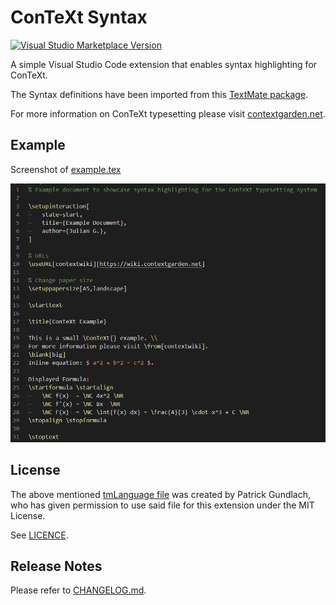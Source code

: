 # ConTeXt Syntax

[![Visual Studio Marketplace Version](https://vsmarketplacebadge.apphb.com/version/JulianGmp.context-syntax.svg)](https://marketplace.visualstudio.com/items?itemName=JulianGmp.context-syntax)

A simple Visual Studio Code extension that enables syntax highlighting for ConTeXt.

The Syntax definitions have been imported from this [TextMate package](https://github.com/pgundlach/context.tmbundle/blob/master/Syntaxes/ConTeXt.tmLanguage).

For more information on ConTeXt typesetting please visit [contextgarden.net](contextgarden.net).

## Example

Screenshot of [example.tex](example/example.tex)

![Screenshot Dark Theme](img/dark.png)

## License

The above mentioned [tmLanguage file](https://github.com/pgundlach/context.tmbundle/blob/master/Syntaxes/ConTeXt.tmLanguage) was created by Patrick Gundlach, who has given permission to use said file for this extension under the MIT License.

See [LICENCE](LICENCE).

## Release Notes

Please refer to [CHANGELOG.md](CHANGELOG.md).